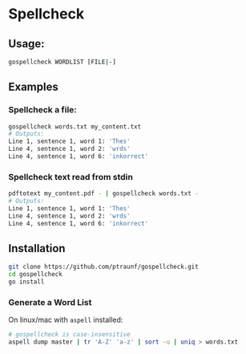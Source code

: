 # Spellcheck

## Usage:
```sh
gospellcheck WORDLIST [FILE|-]
```

## Examples
### Spellcheck a file:
```sh
gospellcheck words.txt my_content.txt
# Outputs:
Line 1, sentence 1, word 1: 'Thes'
Line 4, sentence 1, word 2: 'wrds'
Line 4, sentence 1, word 6: 'inkorrect'
```
### Spellcheck text read from stdin
```sh
pdftotext my_content.pdf - | gospellcheck words.txt -
# Outputs:
Line 1, sentence 1, word 1: 'Thes'
Line 4, sentence 1, word 2: 'wrds'
Line 4, sentence 1, word 6: 'inkorrect'
```

## Installation
```sh
git clone https://github.com/ptraunf/gospellcheck.git
cd gospellcheck
go install
```

### Generate a Word List
On linux/mac with `aspell` installed:
```sh
# gospellcheck is case-insensitive
aspell dump master | tr 'A-Z' 'a-z' | sort -u | uniq > words.txt
```

